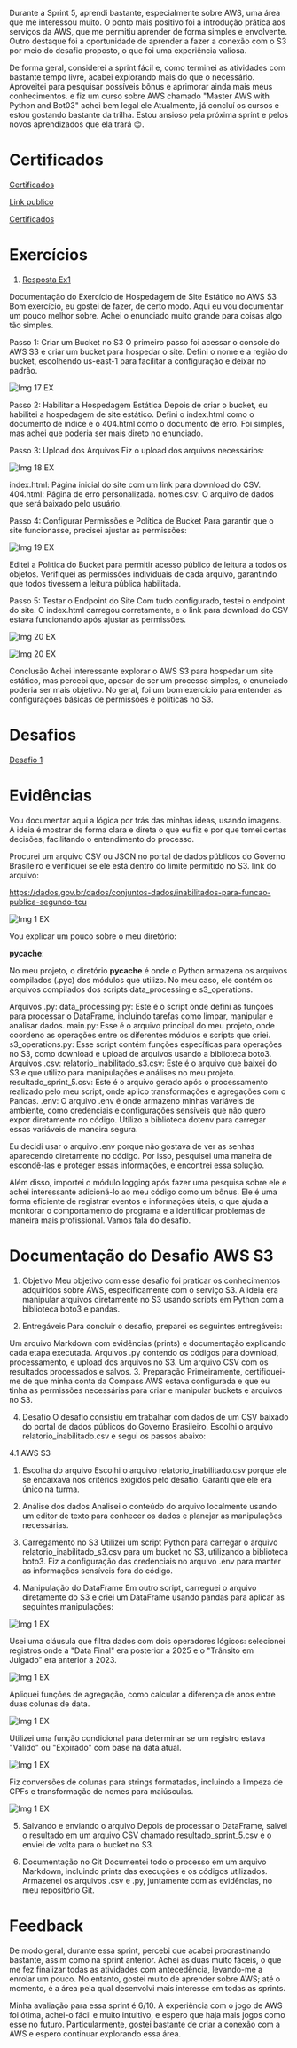 
Durante a Sprint 5, aprendi bastante, especialmente sobre AWS, uma área que me interessou muito. O ponto mais positivo foi a introdução prática aos serviços da AWS, que me permitiu aprender de forma simples e envolvente. Outro destaque foi a oportunidade de aprender a fazer a conexão com o S3 por meio do desafio proposto, o que foi uma experiência valiosa.

De forma geral, considerei a sprint fácil e, como terminei as atividades com bastante tempo livre, acabei explorando mais do que o necessário. Aproveitei para pesquisar possíveis bônus e aprimorar ainda mais meus conhecimentos.
e fiz um curso sobre AWS chamado "Master AWS with Python and Bot03" achei bem legal ele
Atualmente, já concluí os  cursos e estou gostando bastante da trilha. Estou ansioso pela próxima sprint e pelos novos aprendizados que ela trará 😊.

# Certificados

 [ Certificados](../Sprint_5/certificados/img/AWS%20Skill%20Builder%20Course%20Completion%20Certificate.pdf)

  [ Link publico](https://www.credly.com/badges/8f42540e-33ce-4e93-b419-5f825c0b4111/public_url)

  
 [ Certificados](../Sprint_5/certificados/img/aws-cloud-quest-cloud-practitioner.png)

# Exercícios

1. [Resposta Ex1](../Sprint_5/exercicios/Ex.py)

Documentação do Exercício de Hospedagem de Site Estático no AWS S3
Bom exercício, eu gostei de fazer, de certo modo. Aqui eu vou documentar um pouco melhor sobre. Achei o enunciado muito grande para coisas algo tão simples.

Passo 1: Criar um Bucket no S3
O primeiro passo foi acessar o console do AWS S3 e criar um bucket para hospedar o site. Defini o nome e a região do bucket, escolhendo us-east-1 para facilitar a configuração e deixar no padrão.

![Img 17 EX](../Sprint_5/evidencias/img_resposta/img_resposta17.png)


Passo 2: Habilitar a Hospedagem Estática
Depois de criar o bucket, eu habilitei a hospedagem de site estático. Defini o index.html como o documento de índice e o 404.html como o documento de erro. Foi simples, mas achei que poderia ser mais direto no enunciado.


Passo 3: Upload dos Arquivos
Fiz o upload dos arquivos necessários:

![Img 18 EX](../Sprint_5/evidencias/img_resposta/img_resposta18.png)

index.html: Página inicial do site com um link para download do CSV.
404.html: Página de erro personalizada.
nomes.csv: O arquivo de dados que será baixado pelo usuário.

Passo 4: Configurar Permissões e Política de Bucket
Para garantir que o site funcionasse, precisei ajustar as permissões:

![Img 19 EX](../Sprint_5/evidencias/img_resposta/img_resposta19.png)

Editei a Política do Bucket para permitir acesso público de leitura a todos os objetos.
Verifiquei as permissões individuais de cada arquivo, garantindo que todos tivessem a leitura pública habilitada.

Passo 5: Testar o Endpoint do Site
Com tudo configurado, testei o endpoint do site. O index.html carregou corretamente, e o link para download do CSV estava funcionando após ajustar as permissões.

![Img 20 EX](../Sprint_5/evidencias/img_resposta/img_resposta20.png)

![Img 20 EX](../Sprint_5/evidencias/img_resposta/img_resposta21.png)

Conclusão
Achei interessante explorar o AWS S3 para hospedar um site estático, mas percebi que, apesar de ser um processo simples, o enunciado poderia ser mais objetivo. No geral, foi um bom exercício para entender as configurações básicas de permissões e políticas no S3.



# Desafios

[Desafio 1](../Sprint_5/Desafio/README.md)

# Evidências

Vou documentar aqui a lógica por trás das minhas ideas, usando imagens. A ideia é mostrar de forma clara e direta o que eu fiz e por que tomei certas decisões, facilitando o entendimento do processo.

Procurei um arquivo CSV ou JSON no portal de dados públicos do Governo Brasileiro e verifiquei se ele está dentro do limite permitido no S3.
link do arquivo:

https://dados.gov.br/dados/conjuntos-dados/inabilitados-para-funcao-publica-segundo-tcu

![Img 1 EX](../Sprint_5/evidencias/img_resposta/img_resposta16.png)

Vou explicar um pouco sobre o meu diretório:

__pycache__:



No meu projeto, o diretório __pycache__ é onde o Python armazena os arquivos compilados (.pyc) dos módulos que utilizo. No meu caso, ele contém os arquivos compilados dos scripts data_processing e s3_operations.

Arquivos .py:
data_processing.py: Este é o script onde defini as funções para processar o DataFrame, incluindo tarefas como limpar, manipular e analisar dados.
main.py: Esse é o arquivo principal do meu projeto, onde coordeno as operações entre os diferentes módulos e scripts que criei.
s3_operations.py: Esse script contém funções específicas para operações no S3, como download e upload de arquivos usando a biblioteca boto3.
Arquivos .csv:
relatorio_inabilitado_s3.csv: Este é o arquivo que baixei do S3 e que utilizo para manipulações e análises no meu projeto.
resultado_sprint_5.csv: Este é o arquivo gerado após o processamento realizado pelo meu script, onde aplico transformações e agregações com o Pandas.
.env:
O arquivo .env é onde armazeno minhas variáveis de ambiente, como credenciais e configurações sensíveis que não quero expor diretamente no código. Utilizo a biblioteca dotenv para carregar essas variáveis de maneira segura.

Eu decidi usar o arquivo .env porque não gostava de ver as senhas aparecendo diretamente no código. Por isso, pesquisei uma maneira de escondê-las e proteger essas informações, e encontrei essa solução.

Além disso, importei o módulo logging após fazer uma pesquisa sobre ele e achei interessante adicioná-lo ao meu código como um bônus. Ele é uma forma eficiente de registrar eventos e informações úteis, o que ajuda a monitorar o comportamento do programa e a identificar problemas de maneira mais profissional.
Vamos fala do desafio. 

# Documentação do Desafio AWS S3

1. Objetivo
Meu objetivo com esse desafio foi praticar os conhecimentos adquiridos sobre AWS, especificamente com o serviço S3. A ideia era manipular arquivos diretamente no S3 usando scripts em Python com a biblioteca boto3 e pandas.

2. Entregáveis
Para concluir o desafio, preparei os seguintes entregáveis:

Um arquivo Markdown com evidências (prints) e documentação explicando cada etapa executada.
Arquivos .py contendo os códigos para download, processamento, e upload dos arquivos no S3.
Um arquivo CSV com os resultados processados e salvos.
3. Preparação
Primeiramente, certifiquei-me de que minha conta da Compass AWS estava configurada e que eu tinha as permissões necessárias para criar e manipular buckets e arquivos no S3.

4. Desafio
O desafio consistiu em trabalhar com dados de um CSV baixado do portal de dados públicos do Governo Brasileiro. Escolhi o arquivo relatorio_inabilitado.csv e segui os passos abaixo:

4.1 AWS S3
1. Escolha do arquivo
Escolhi o arquivo relatorio_inabilitado.csv porque ele se encaixava nos critérios exigidos pelo desafio. Garanti que ele era único na turma.

2. Análise dos dados
Analisei o conteúdo do arquivo localmente usando um editor de texto para conhecer os dados e planejar as manipulações necessárias.



3. Carregamento no S3
Utilizei um script Python para carregar o arquivo relatorio_inabilitado_s3.csv para um bucket no S3, utilizando a biblioteca boto3. Fiz a configuração das credenciais no arquivo .env para manter as informações sensíveis fora do código.

4. Manipulação do DataFrame
Em outro script, carreguei o arquivo diretamente do S3 e criei um DataFrame usando pandas para aplicar as seguintes manipulações:

![Img 1 EX](../Sprint_5/evidencias/img_resposta/img_resposta7.png)

Usei uma cláusula que filtra dados com dois operadores lógicos: selecionei registros onde a "Data Final" era posterior a 2025 e o "Trânsito em Julgado" era anterior a 2023.

![Img 1 EX](../Sprint_5/evidencias/img_resposta/img_resposta9.png)

Apliquei funções de agregação, como calcular a diferença de anos entre duas colunas de data.

![Img 1 EX](../Sprint_5/evidencias/img_resposta/img_resposta10.png)

Utilizei uma função condicional para determinar se um registro estava "Válido" ou "Expirado" com base na data atual.

![Img 1 EX](../Sprint_5/evidencias/img_resposta/img_resposta11.png)

Fiz conversões de colunas para strings formatadas, incluindo a limpeza de CPFs e transformação de nomes para maiúsculas.

![Img 1 EX](../Sprint_5/evidencias/img_resposta/img_resposta12.png)

5. Salvando e enviando o arquivo
Depois de processar o DataFrame, salvei o resultado em um arquivo CSV chamado resultado_sprint_5.csv e o enviei de volta para o bucket no S3.

6. Documentação no Git
Documentei todo o processo em um arquivo Markdown, incluindo prints das execuções e os códigos utilizados. Armazenei os arquivos .csv e .py, juntamente com as evidências, no meu repositório Git.


# Feedback

De modo geral, durante essa sprint, percebi que acabei procrastinando bastante, assim como na sprint anterior. Achei as duas muito fáceis, o que me fez finalizar todas as atividades com antecedência, levando-me a enrolar um pouco. No entanto, gostei muito de aprender sobre AWS; até o momento, é a área pela qual desenvolvi mais interesse em todas as sprints.

Minha avaliação para essa sprint é 6/10. A experiência com o jogo de AWS foi ótima, achei-o fácil e muito intuitivo, e espero que haja mais jogos como esse no futuro. Particularmente, gostei bastante de criar a conexão com a AWS e espero continuar explorando essa área.